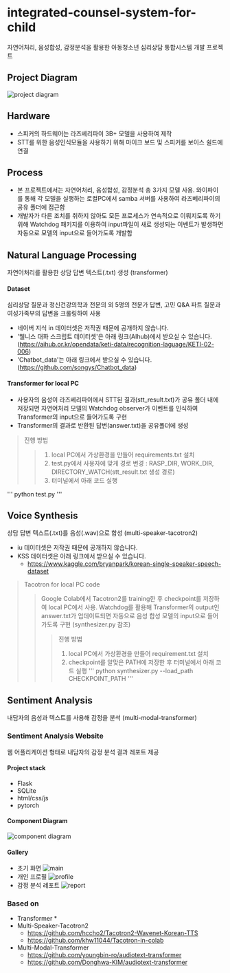 # integrated-counsel-system-for-child
자연어처리, 음성합성, 감정분석을 활용한 아동청소년 심리상담 통합시스템 개발 프로젝트

## Project Diagram

![project diagram](https://user-images.githubusercontent.com/58056141/124941849-15065080-e046-11eb-88a2-ac56a929c277.JPG)

## Hardware
- 스피커의 하드웨어는 라즈베리파이 3B+ 모델을 사용하여 제작
- STT를 위한 음성인식모듈을 사용하기 위해 마이크 보드 및 스피커를 보이스 쉴드에 연결

## Process
* 본 프로젝트에서는 자연어처리, 음성합성, 감정분석 총 3가지 모델 사용. 와이파이를 통해 각 모델을 실행하는 로컬PC에서 samba 서버를 사용하여 라즈베리파이의 공유 폴더에 접근함
* 개발자가 다른 조치를 취하지 않아도 모든 프로세스가 연속적으로 이뤄지도록 하기 위해 Watchdog 패키지를 이용하여 input파일이 새로 생성되는 이벤트가 발생하면 자동으로 모델의 input으로 들어가도록 개발함

## Natural Language Processing
자연어처리를 활용한 상담 답변 텍스트(.txt) 생성 (transformer)
#### Dataset
심리상담 질문과 정신건강의학과 전문의 외 5명의 전문가 답변, 고민 Q&A 파트 질문과 여성가족부의 답변을 크롤링하여 사용
* 네이버 지식 in 데이터셋은 저작권 때문에 공개하지 않습니다.
* '웰니스 대화 스크립트 데이터셋'은 아래 링크(AIhub)에서 받으실 수 있습니다. 
   (https://aihub.or.kr/opendata/keti-data/recognition-laguage/KETI-02-006)
* 'Chatbot_data'는 아래 링크에서 받으실 수 있습니다.
   (https://github.com/songys/Chatbot_data)
   

#### Transformer for local PC
* 사용자의 음성이 라즈베리파이에서 STT된 결과(stt_result.txt)가 공유 폴더 내에 저장되면 자연어처리 모델의 Watchdog observer가 이벤트를 인식하여 Transformer의 input으로 들어가도록 구현
* Transformer의 결과로 반환된 답변(answer.txt)을 공유폴더에 생성
> 진행 방법
> > 1. local PC에서 가상환경을 만들어 requirements.txt 설치
> > 2. test.py에서 사용자에 맞게 경로 변경 : 
         RASP_DIR, WORK_DIR, DIRECTORY_WATCH(stt_result.txt 생성 경로) 
> > 3. 터미널에서 아래 코드 실행

'''
python test.py
'''




## Voice Synthesis
상담 답변 텍스트(.txt)를 음성(.wav)으로 합성 (multi-speaker-tacotron2)
* iu 데이터셋은 저작권 때문에 공개하지 않습니다.
* KSS 데이터셋은 아래 링크에서 받으실 수 있습니다.
    * https://www.kaggle.com/bryanpark/korean-single-speaker-speech-dataset
> Tacotron for local PC code
> > Google Colab에서 Tacotron2를 training한 후 checkpoint를 저장하여 local PC에서 사용.
> > Watchdog를 활용해 Transformer의 output인 answer.txt가 업데이트되면 자동으로 음성 합성 모델의 input으로 들어가도록 구현 (synthesizer.py 참조)
> > > 진행 방법
> > > 1. local PC에서 가상환경을 만들어 requirement.txt 설치
> > > 2. checkpoint를 알맞은 PATH에 저장한 후 터미널에서 아래 코드 실행
'''
python synthesizer.py --load_path CHECKPOINT_PATH
'''

## Sentiment Analysis
내담자의 음성과 텍스트를 사용해 감정을 분석 (multi-modal-transformer)

### Sentiment Analysis Website
웹 어플리케이션 형태로 내담자의 감정 분석 결과 레포트 제공
#### Project stack
* Flask
* SQLite
* html/css/js
* pytorch
#### Component Diagram

![component diagram](https://user-images.githubusercontent.com/58056141/124938738-8264b200-e043-11eb-891b-853ea74477d7.JPG)

#### Gallery
* 초기 화면
   ![main](https://user-images.githubusercontent.com/58056141/124940758-3581db00-e045-11eb-9035-a5ed0c5c13c3.JPG)
* 개인 프로필
   ![profile](https://user-images.githubusercontent.com/58056141/124940795-3e72ac80-e045-11eb-91a6-8d1e70abfdd6.JPG)
* 감정 분석 레포트
   ![report](https://user-images.githubusercontent.com/58056141/124940831-46cae780-e045-11eb-9ead-2ce4c54595c9.JPG)

### Based on
* Transformer
    * 
* Multi-Speaker-Tacotron2
    * https://github.com/hccho2/Tacotron2-Wavenet-Korean-TTS
    * https://github.com/khw11044/Tacotron-in-colab
* Multi-Modal-Transformer
    * https://github.com/youngbin-ro/audiotext-transformer
    * https://github.com/Donghwa-KIM/audiotext-transformer
